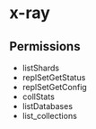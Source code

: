 # x-ray

## Permissions
- listShards
- replSetGetStatus
- replSetGetConfig
- collStats
- listDatabases
- list_collections